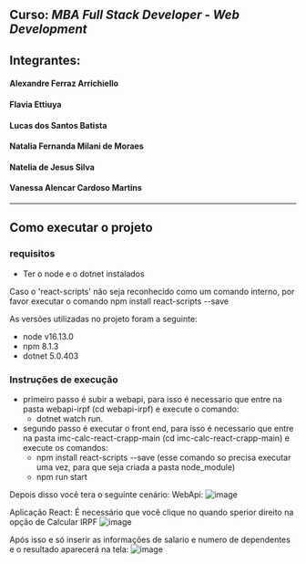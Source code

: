 ## **Curso:** *MBA Full Stack Developer - Web Development*

 ## Integrantes:  

 #### Alexandre Ferraz Arrichiello
 #### Flavia Ettiuya
 #### Lucas dos Santos Batista
 #### Natalia Fernanda Milani de Moraes
 #### Natelia de Jesus Silva
 #### Vanessa Alencar Cardoso Martins
---------------------------------------------------------


## Como executar o projeto

### requisitos 
 - Ter o node e o dotnet instalados
 
 Caso o 'react-scripts' não seja reconhecido como um comando interno, por favor executar o comando npm install react-scripts --save
 
 As versões utilizadas no projeto foram a seguinte:
 - node v16.13.0
 - npm 8.1.3
 - dotnet 5.0.403

### Instruções de execução

- primeiro passo é subir a webapi, para isso é necessario que entre na pasta webapi-irpf (cd webapi-irpf) e execute o comando: 
  - dotnet watch run.
- segundo passo é executar o front end, para isso é necessario que entre na pasta imc-calc-react-crapp-main (cd imc-calc-react-crapp-main) e execute os comandos: 
  - npm install react-scripts --save (esse comando so precisa executar uma vez, para que seja criada a pasta node_module)
  - npm run start

Depois disso você tera o seguinte cenário:
WebApi:
![image](https://user-images.githubusercontent.com/21115888/146659413-3a2ea6ba-8bd0-4a4b-9496-aea9e6a04017.png)

Aplicação React:
É necessário que você clique no quando sperior direito na opção de Calcular IRPF
![image](https://user-images.githubusercontent.com/21115888/146664976-8615afad-41d8-41e6-bb3e-5c1b9c8adfb4.png)

Após isso e só inserir as informações de salario e numero de dependentes e o resultado aparecerá na tela:
![image](https://user-images.githubusercontent.com/21115888/146664997-45694373-8036-4306-a33a-5a1957acb920.png)

